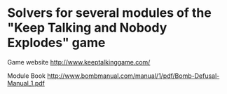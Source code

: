 # Solvers for several modules of the "Keep Talking and Nobody Explodes" game

Game website
http://www.keeptalkinggame.com/

Module Book
http://www.bombmanual.com/manual/1/pdf/Bomb-Defusal-Manual_1.pdf
